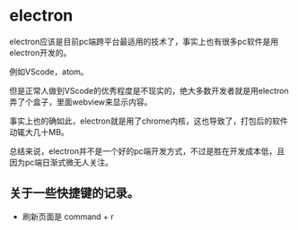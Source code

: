 # electron
electron应该是目前pc端跨平台最适用的技术了，事实上也有很多pc软件是用electron开发的。

例如VScode，atom。

但是正常人做到VScode的优秀程度是不现实的，绝大多数开发者就是用electron弄了个盒子，里面webview来显示内容。

事实上也的确如此，electron就是用了chrome内核，这也导致了，打包后的软件动辄大几十MB。

总结来说，electron并不是一个好的pc端开发方式，不过是胜在开发成本低，且因为pc端日渐式微无人关注。

## 关于一些快捷键的记录。

* 刷新页面是 command + r